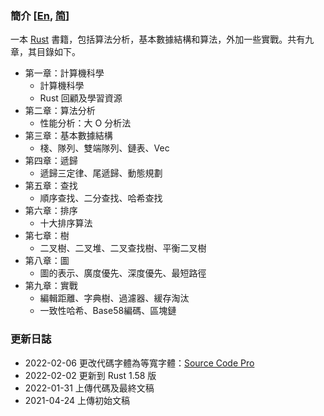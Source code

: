 ### 簡介 [[En](./README.md), [简](./README_CN.md)]
一本 [Rust](https://www.rust-lang.org/)  書籍，包括算法分析，基本數據結構和算法，外加一些實戰。共有九章，其目錄如下。

* 第一章：計算機科學
    - 計算機科學
    - Rust 回顧及學習資源
* 第二章：算法分析
    - 性能分析：大 O 分析法
* 第三章：基本數據結構
    - 棧、隊列、雙端隊列、鏈表、Vec
* 第四章：遞歸
    - 遞歸三定律、尾遞歸、動態規劃
* 第五章：查找
    - 順序查找、二分查找、哈希查找
* 第六章：排序
    - 十大排序算法
* 第七章：樹
    - 二叉樹、二叉堆、二叉查找樹、平衡二叉樹
* 第八章：圖
    - 圖的表示、廣度優先、深度優先、最短路徑
* 第九章：實戰
    - 編輯距離、字典樹、過濾器、緩存淘汰
    - 一致性哈希、Base58編碼、區塊鏈 

### 更新日誌
* 2022-02-06 更改代碼字體為等寬字體：[Source Code Pro](https://github.com/adobe-fonts/source-code-pro)
* 2022-02-02 更新到 Rust 1.58 版
* 2022-01-31 上傳代碼及最終文稿
* 2021-04-24 上傳初始文稿
